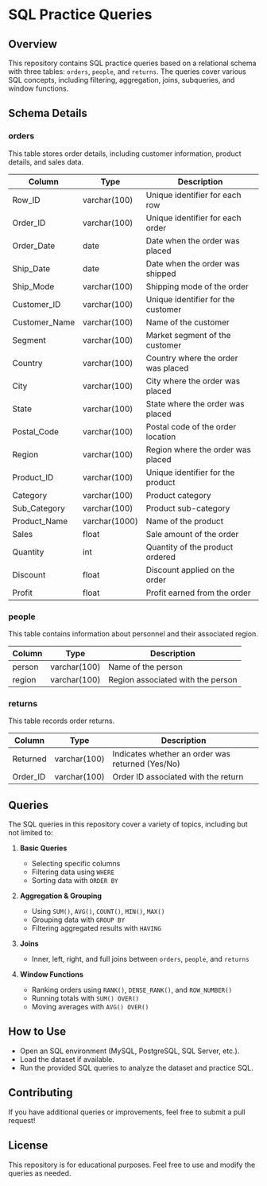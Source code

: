 # SQL Practice Queries

## Overview
This repository contains SQL practice queries based on a relational schema with three tables: `orders`, `people`, and `returns`. The queries cover various SQL concepts, including filtering, aggregation, joins, subqueries, and window functions.

## Schema Details

### orders
This table stores order details, including customer information, product details, and sales data.

| Column         | Type          | Description |
|---------------|--------------|-------------|
| Row_ID        | varchar(100)  | Unique identifier for each row |
| Order_ID      | varchar(100)  | Unique identifier for each order |
| Order_Date    | date          | Date when the order was placed |
| Ship_Date     | date          | Date when the order was shipped |
| Ship_Mode     | varchar(100)  | Shipping mode of the order |
| Customer_ID   | varchar(100)  | Unique identifier for the customer |
| Customer_Name | varchar(100)  | Name of the customer |
| Segment       | varchar(100)  | Market segment of the customer |
| Country       | varchar(100)  | Country where the order was placed |
| City          | varchar(100)  | City where the order was placed |
| State         | varchar(100)  | State where the order was placed |
| Postal_Code   | varchar(100)  | Postal code of the order location |
| Region        | varchar(100)  | Region where the order was placed |
| Product_ID    | varchar(100)  | Unique identifier for the product |
| Category      | varchar(100)  | Product category |
| Sub_Category  | varchar(100)  | Product sub-category |
| Product_Name  | varchar(1000) | Name of the product |
| Sales         | float         | Sale amount of the order |
| Quantity      | int           | Quantity of the product ordered |
| Discount      | float         | Discount applied on the order |
| Profit        | float         | Profit earned from the order |

### people
This table contains information about personnel and their associated region.

| Column | Type         | Description |
|--------|------------|-------------|
| person | varchar(100) | Name of the person |
| region | varchar(100) | Region associated with the person |

### returns
This table records order returns.

| Column    | Type         | Description |
|-----------|-------------|-------------|
| Returned  | varchar(100) | Indicates whether an order was returned (Yes/No) |
| Order_ID  | varchar(100) | Order ID associated with the return |

## Queries
The SQL queries in this repository cover a variety of topics, including but not limited to:

1. **Basic Queries**
   - Selecting specific columns
   - Filtering data using `WHERE`
   - Sorting data with `ORDER BY`
   
2. **Aggregation & Grouping**
   - Using `SUM()`, `AVG()`, `COUNT()`, `MIN()`, `MAX()`
   - Grouping data with `GROUP BY`
   - Filtering aggregated results with `HAVING`

3. **Joins**
   - Inner, left, right, and full joins between `orders`, `people`, and `returns`

4. **Window Functions**
   - Ranking orders using `RANK()`, `DENSE_RANK()`, and `ROW_NUMBER()`
   - Running totals with `SUM() OVER()`
   - Moving averages with `AVG() OVER()`


## How to Use
- Open an SQL environment (MySQL, PostgreSQL, SQL Server, etc.).
- Load the dataset if available.
- Run the provided SQL queries to analyze the dataset and practice SQL.

## Contributing
If you have additional queries or improvements, feel free to submit a pull request!

## License
This repository is for educational purposes. Feel free to use and modify the queries as needed.

